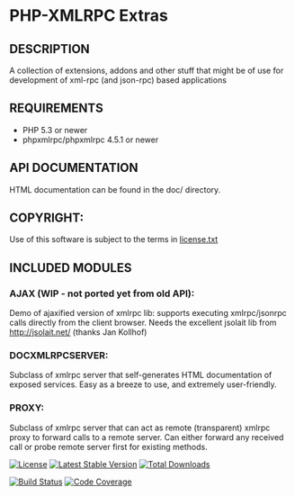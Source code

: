 PHP-XMLRPC Extras
=================

## DESCRIPTION
  A collection of extensions, addons and other stuff that might be of use for development of xml-rpc (and json-rpc)
  based applications

## REQUIREMENTS

  * PHP 5.3 or newer
  * phpxmlrpc/phpxmlrpc 4.5.1 or newer

## API DOCUMENTATION
  HTML documentation can be found in the doc/ directory.

## COPYRIGHT:
  Use of this software is subject to the terms in [license.txt](license.txt)

## INCLUDED MODULES

### AJAX (WIP - not ported yet from old API):
  Demo of ajaxified version of xmlrpc lib: supports executing xmlrpc/jsonrpc calls directly from the client browser.
  Needs the excellent jsolait lib from http://jsolait.net/ (thanks Jan Kollhof)

### DOCXMLRPCSERVER:
  Subclass of xmlrpc server that self-generates HTML documentation of exposed services.
  Easy as a breeze to use, and extremely user-friendly.

### PROXY:
  Subclass of xmlrpc server that can act as remote (transparent) xmlrpc proxy to forward calls to a remote server.
  Can either forward any received call or probe remote server first for existing methods.

[![License](https://poser.pugx.org/phpxmlrpc/extras/license)](https://packagist.org/packages/phpxmlrpc/extras)
[![Latest Stable Version](https://poser.pugx.org/phpxmlrpc/extras/v/stable)](https://packagist.org/packages/phpxmlrpc/extras)
[![Total Downloads](https://poser.pugx.org/phpxmlrpc/extras/downloads)](https://packagist.org/packages/phpxmlrpc/extras)

[![Build Status](https://github.com/gggeek/phpxmlrpc-extras/actions/workflows/ci.yaml/badge.svg)](https://github.com/gggeek/phpxmlrpc-extras/actions/workflows/ci.yaml)
[![Code Coverage](https://codecov.io/gh/gggeek/phpxmlrpc-extras/branch/master/graph/badge.svg)](https://app.codecov.io/gh/gggeek/phpxmlrpc-extras)
